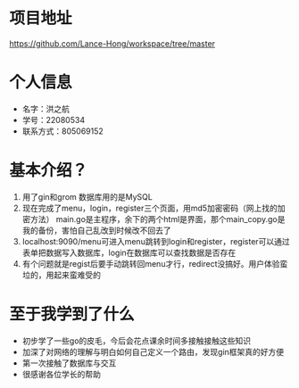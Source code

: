 
# 项目地址
https://github.com/Lance-Hong/workspace/tree/master

# 个人信息
- 名字：洪之航
- 学号：22080534
- 联系方式：805069152

# 基本介绍？
1. 用了gin和grom 数据库用的是MySQL
2. 现在完成了menu，login，register三个页面，用md5加密密码（网上找的加密方法） main.go是主程序，余下的两个html是界面，那个main_copy.go是我的备份，害怕自己乱改到时候改不回去了
3. localhost:9090/menu可进入menu跳转到login和register，register可以通过表单把数据写入数据库，login在数据库可以查找数据是否存在
4. 有个问题就是regist后要手动跳转回menu才行，redirect没搞好。用户体验蛮垃的，用起来蛮难受的


# 至于我学到了什么
- 初步学了一些go的皮毛，今后会花点课余时间多接触接触这些知识
- 加深了对网络的理解与明白如何自己定义一个路由，发现gin框架真的好方便
- 第一次接触了数据库与交互
- 很感谢各位学长的帮助
